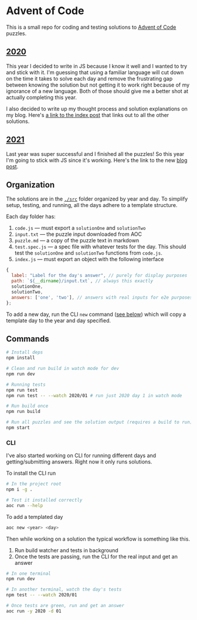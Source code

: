 # Advent of Code

This is a small repo for coding and testing solutions to [Advent of Code](https://adventofcode.com) puzzles.

## [2020](https://adventofcode.com/2020)

This year I decided to write in JS because I know it well and I wanted to try and stick with it. I'm guessing that using a familiar language will cut down on the time it takes to solve each day and remove the frustrating gap between knowing the solution but not getting it to work right because of my ignorance of a new language. Both of those should give me a better shot at actually completing this year.

I also decided to write up my thought process and solution explanations on my blog. Here's [a link to the index post](https://mkalvas.com/blog/aoc-2020) that links out to all the other solutions.

## [2021](https://adventofcode.com/2021)

Last year was super successful and I finished all the puzzles! So this year I'm going to stick with JS since it's working. Here's the link to the new [blog post](https://mkalvas.com/blog/aoc-2021).

## Organization

The solutions are in the [`./src`](src) folder organized by year and day. To simplify setup, testing, and running, all the days adhere to a template structure.

Each day folder has:

1. `code.js` — must export a `solutionOne` and `solutionTwo`
2. `input.txt` — the puzzle input downloaded from AOC
3. `puzzle.md` — a copy of the puzzle text in markdown
4. `test.spec.js` — a spec file with whatever tests for the day. This should test the `solutionOne` and `solutionTwo` functions from `code.js`.
5. `index.js` — must export an object with the following interface

```js
{
  label: "Label for the day's answer", // purely for display purposes
  path: `${__dirname}/input.txt`, // always this exactly
  solutionOne,
  solutionTwo,
  answers: ['one', 'two'], // answers with real inputs for e2e purposes
};
```

To add a new day, run the CLI `new` command ([see below](#cli)) which will copy a template day to the year and day specified.

## Commands

```sh
# Install deps
npm install

# Clean and run build in watch mode for dev
npm run dev

# Running tests
npm run test
npm run test -- --watch 2020/01 # run just 2020 day 1 in watch mode

# Run build once
npm run build

# Run all puzzles and see the solution output (requires a build to run)
npm start
```

### CLI

I've also started working on CLI for running different days and getting/submitting answers. Right now it only runs solutions.

To install the CLI run

```sh
# In the project root
npm i -g .

# Test it installed correctly
aoc run --help
```

To add a templated day

```sh
aoc new <year> <day>
```

Then while working on a solution the typical workflow is something like this.

1. Run build watcher and tests in background
2. Once the tests are passing, run the CLI for the real input and get an answer

```sh
# In one terminal
npm run dev

# In another terminal, watch the day's tests
npm test -- --watch 2020/01

# Once tests are green, run and get an answer
aoc run -y 2020 -d 01
```
